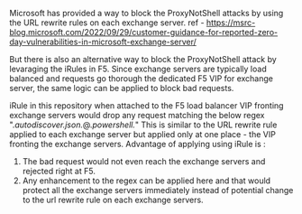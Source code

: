  Microsoft has provided a way to block the ProxyNotShell attacks by using the URL rewrite rules on each exchange server.
 ref - https://msrc-blog.microsoft.com/2022/09/29/customer-guidance-for-reported-zero-day-vulnerabilities-in-microsoft-exchange-server/
 
 But there is also an alternative way to block the ProxyNotShell attack by levaraging the iRules in F5.
 Since exchange servers are typically load balanced and requests go thorough the dedicated F5 VIP for exchange server, the same logic can be applied to block bad requests.
 
 iRule in this repository when attached to the F5 load balancer VIP fronting exchange servers would drop any request matching the below regex ".*autodiscover\.json.*\@.*powershell.*"
 This is similar to the URL rewrite rule applied to each exchange server but applied only at one place - the VIP fronting the exchange servers.
 Advantage of applying using iRule is :
 1) The bad request would not even reach the exchange servers and rejected right at F5.
 2) Any enhancement to the regex can be applied here and that would protect all the exchange servers immediately 
 instead of potential change to the  url rewrite rule on each exchange servers.
